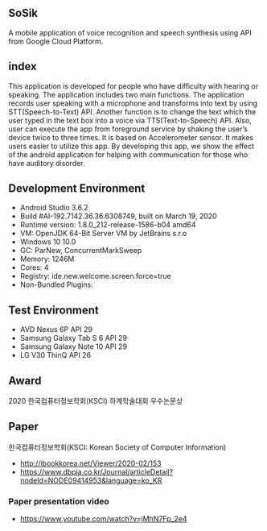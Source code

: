 ## SoSik
A mobile application of voice recognition and speech synthesis using API from Google Cloud Platform. 

## index
This application is developed for people who have difficulty with hearing or speaking. The application includes two main functions. The application records user speaking with a microphone and transforms into text by using STT(Speech-to-Text) API. Another function is to change the text which the user typed in the text box into a voice via TTS(Text-to-Speech) API. Also, user can execute the app from foreground service by shaking the user’s device twice to three times. It is based on Accelerometer sensor. It makes users easier to utilize this app. By developing this app, we show the effect of the android application for helping with communication for those who have auditory disorder.

## Development Environment 
- Android Studio 3.6.2
- Build #AI-192.7142.36.36.6308749, built on March 19, 2020
- Runtime version: 1.8.0_212-release-1586-b04 amd64
- VM: OpenJDK 64-Bit Server VM by JetBrains s.r.o
- Windows 10 10.0
- GC: ParNew, ConcurrentMarkSweep
- Memory: 1246M
- Cores: 4
- Registry: ide.new.welcome.screen.force=true
- Non-Bundled Plugins: 

## Test Environment
- AVD Nexus 6P API 29
- Samsung Galaxy Tab S 6 API 29 
- Samsung Galaxy Note 10 API 29
- LG V30 ThinQ API 26

## Award
2020 한국컴퓨터정보학회(KSCI) 하계학술대회 우수논문상

## Paper
한국컴퓨터정보학회(KSCI: Korean Society of Computer Information)
- http://ibookkorea.net/Viewer/2020-02/153
- https://www.dbpia.co.kr/Journal/articleDetail?nodeId=NODE09414953&language=ko_KR
### Paper presentation video
- https://www.youtube.com/watch?v=jMhN7Fp_2e4
